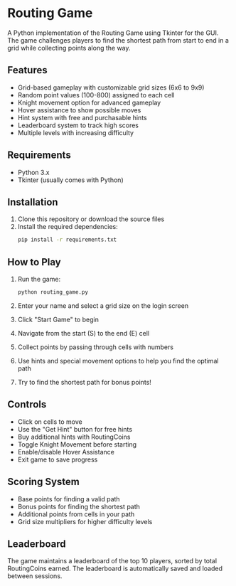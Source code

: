 # Routing Game

A Python implementation of the Routing Game using Tkinter for the GUI. The game challenges players to find the shortest path from start to end in a grid while collecting points along the way.

## Features

- Grid-based gameplay with customizable grid sizes (6x6 to 9x9)
- Random point values (100-800) assigned to each cell
- Knight movement option for advanced gameplay
- Hover assistance to show possible moves
- Hint system with free and purchasable hints
- Leaderboard system to track high scores
- Multiple levels with increasing difficulty

## Requirements

- Python 3.x
- Tkinter (usually comes with Python)

## Installation

1. Clone this repository or download the source files
2. Install the required dependencies:
   ```bash
   pip install -r requirements.txt
   ```

## How to Play

1. Run the game:
   ```bash
   python routing_game.py
   ```

2. Enter your name and select a grid size on the login screen
3. Click "Start Game" to begin
4. Navigate from the start (S) to the end (E) cell
5. Collect points by passing through cells with numbers
6. Use hints and special movement options to help you find the optimal path
7. Try to find the shortest path for bonus points!

## Controls

- Click on cells to move
- Use the "Get Hint" button for free hints
- Buy additional hints with RoutingCoins
- Toggle Knight Movement before starting
- Enable/disable Hover Assistance
- Exit game to save progress

## Scoring System

- Base points for finding a valid path
- Bonus points for finding the shortest path
- Additional points from cells in your path
- Grid size multipliers for higher difficulty levels

## Leaderboard

The game maintains a leaderboard of the top 10 players, sorted by total RoutingCoins earned. The leaderboard is automatically saved and loaded between sessions. 